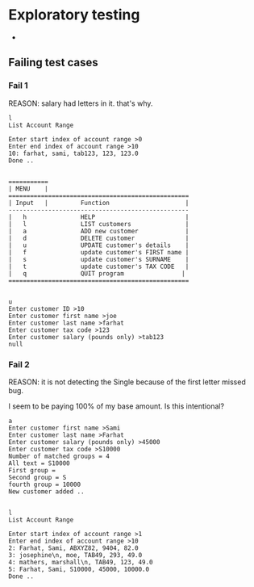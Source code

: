 # Exploratory testing 
-
## Failing test cases

### Fail 1 

REASON: salary had letters in it. that's why. 

```
l
List Account Range

Enter start index of account range >0
Enter end index of account range >10
10: farhat, sami, tab123, 123, 123.0
Done ..


===========
| MENU    |
==================================================
| Input   |         Function                     |
--------------------------------------------------
|   h               HELP                         |
|   l               LIST customers               |
|   a               ADD new customer             |
|   d               DELETE customer              |
|   u               UPDATE customer's details    |
|   f               update customer's FIRST name |
|   s               update customer's SURNAME    |
|   t               update customer's TAX CODE   |
|   q               QUIT program                |
==================================================


u
Enter customer ID >10
Enter customer first name >joe
Enter customer last name >farhat
Enter customer tax code >123
Enter customer salary (pounds only) >tab123
null
```

### Fail 2 

REASON: it is not detecting the Single because of the first letter missed bug.

I seem to be paying 100% of my base amount. Is this intentional? 

```
a
Enter customer first name >Sami
Enter customer last name >Farhat
Enter customer salary (pounds only) >45000
Enter customer tax code >S10000
Number of matched groups = 4
All text = S10000
First group = 
Second group = S
fourth group = 10000
New customer added ..


l
List Account Range

Enter start index of account range >1
Enter end index of account range >10
2: Farhat, Sami, ABXYZ82, 9404, 82.0
3: josephine\n, moe, TAB49, 293, 49.0
4: mathers, marshall\n, TAB49, 123, 49.0
5: Farhat, Sami, S10000, 45000, 10000.0
Done ..

```